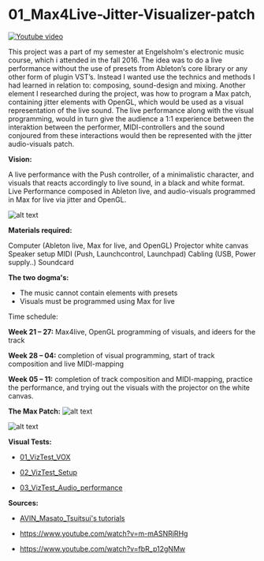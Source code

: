 # 01_Max4Live-Jitter-Visualizer-patch

<a href="https://www.youtube.com/watch?v=OBivTo-QB5A&feature=youtu.be" target="This is a Youtube video"><img src="https://github.com/L4COUR/La-Cour_Max-Patchers/blob/master/01_Max4Live-Jitter-Visualizer-patch/Screen%20Shot%202018-03-27%20at%2003.37.38.png" 
alt="Youtube video"/></a>

This project was a part of my semester at Engelsholm's electronic music course, which i attended in the fall 2016. The idea was to do a live performance without the use of presets from Ableton’s core library or any other form of plugin VST’s. Instead I wanted use the technics and methods I had learned in relation to: composing, sound-design and mixing. Another element I researched during the project, was how to program a Max patch, containing jitter elements with OpenGL, which would be used as a visual representation of the live sound. The live performance along with the visual programming, would in turn give the audience a 1:1 experience between the interaktion between the performer, MIDI-controllers and the sound conjoured from these interactions would then be represented with the jitter audio-visuals patch.

**Vision:** 

A live performance with the Push controller, of a minimalistic character, and visuals that reacts accordingly to live sound, in a black and white format. Live Performance composed in Ableton live, and audio-visuals programmed in Max for live via jitter and OpenGL.

![alt text](https://github.com/L4COUR/La-Cour_Max-Patchers/blob/master/01_Max4Live-Jitter-Visualizer-patch/Max4Live-Jitter-visualizer-patch%20(1).jpg "Tech-writer")

**Materials required:**

Computer (Ableton live, Max for live, and OpenGL)
Projector
white canvas
Speaker setup
MIDI (Push, Launchcontrol, Launchpad)
Cabling (USB, Power supply..)
Soundcard

**The two dogma's:**

- The music cannot contain elements with presets
- Visuals must be programmed using Max for live

Time schedule:

**Week 21 – 27:**
Max4live, OpenGL programming of visuals, and ideers for the track

**Week 28 – 04:**
completion of visual programming, start of track composition and live MIDI-mapping

**Week 05 – 11:**
completion of track composition and MIDI-mapping, practice the performance, and trying out the visuals with the projector on the white canvas.

**The Max Patch:**
![alt text](https://github.com/L4COUR/La-Cour_Max4Live-Jitter-Visualizer-patch/blob/master/E16_Final_Project/Screen%20Shot%202018-03-30%20at%2002.08.36.png "Max/MSP Patch")

![alt text](https://github.com/L4COUR/La-Cour_Max4Live_Max-MSP_Max-Jitter/blob/master/E16_Final_Project/Screen%20Shot%202018-03-30%20at%2001.21.23.png "Max/MSP Patch")

**Visual Tests:**

- [01_VizTest_VOX](https://vimeo.com/224376875)

- [02_VizTest_Setup](https://vimeo.com/224376893)

- [03_VizTest_Audio_performance](https://vimeo.com/256399545)

**Sources:**

- [AVIN_Masato_Tsuitsui's tutorials](http://audiovisualacademy.com/avin/en/software/maxmspjitter-masato-tsutsui-audio-part-2/)

- https://www.youtube.com/watch?v=m-mASNRjRHg

- https://www.youtube.com/watch?v=fbR_p12gNMw
